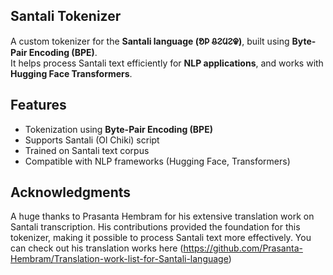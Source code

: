 ## Santali Tokenizer

A custom tokenizer for the **Santali language (ᱚᱞ ᱪᱮᱢᱮᱫ)**, built using **Byte-Pair Encoding (BPE)**.  
It helps process Santali text efficiently for **NLP applications**, and works with **Hugging Face Transformers**.

##  Features
- Tokenization using **Byte-Pair Encoding (BPE)**
- Supports Santali (Ol Chiki) script  
- Trained on Santali text corpus  
- Compatible with NLP frameworks (Hugging Face, Transformers)

## Acknowledgments
A huge thanks to Prasanta Hembram for his extensive translation work on Santali transcription. His contributions provided the foundation for this tokenizer, making it possible to process Santali text more effectively. You can check out his translation works here (https://github.com/Prasanta-Hembram/Translation-work-list-for-Santali-language)
